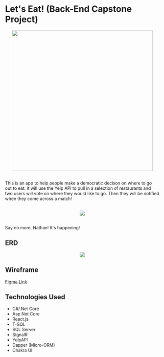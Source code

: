 # Let's Eat! (Back-End Capstone Project)
<p align="center">
  <img width="460" height="460" src="https://user-images.githubusercontent.com/66916708/121031097-af395700-c76f-11eb-986c-e37c3a3b6de0.gif">
</p>
<br>
This is an app to help people make a democratic decison on where to go out to eat. It will use the Yelp API to pull in a selection of restaurants and two users will vote on where they would like to go. Then they will be notified when they come across a match!
<br>
<br>
<p align="center">
  <img src="https://user-images.githubusercontent.com/66916708/120119218-219cac80-c15c-11eb-89e2-060393c8c89a.PNG">
</p>
<br>
Say no more, Nathan! It's happening!

## ERD
<p align="center">
  <img src="https://user-images.githubusercontent.com/66916708/122644279-04635a00-d0da-11eb-8188-f0f3ef518384.PNG">
</p>

## Wireframe
[Figma Link](https://www.figma.com/file/8Y2m4wZ04D8z9p2339RMKL/Food-Matcher?node-id=0%3A1)

## Technologies Used
* C#/.Net Core
* Asp.Net Core
* React.js
* T-SQL
* SQL Server
* SignalR
* YelpAPI
* Dapper (Micro-ORM)
* Chakra UI
